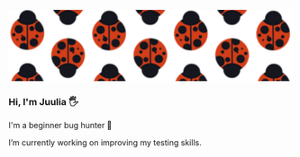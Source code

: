 ![](ezgif.com-gif-maker.gif)


### Hi, I'm Juulia :raised_hand_with_fingers_splayed:

I'm a beginner bug hunter :bug:

I’m currently working on improving my testing skills.

<!--
**JuuliaL/JuuliaL** is a ✨ _special_ ✨ repository because its `README.md` (this file) appears on your GitHub profile.

Here are some ideas to get you started:

- 🔭 I’m currently working on ...
- 🌱 I’m currently learning ...
- 👯 I’m looking to collaborate on ...
- 🤔 I’m looking for help with ...
- 💬 Ask me about ...
- 📫 How to reach me: ...
- 😄 Pronouns: ...
- ⚡ Fun fact: ...ezgif.com-gif-maker.gif
-->

